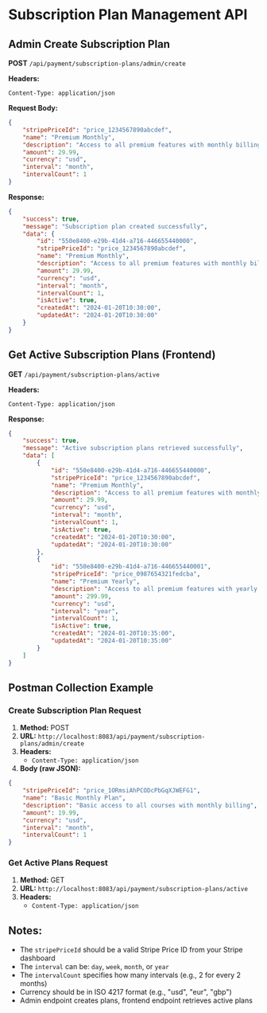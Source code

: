 # Subscription Plan Management API

## Admin Create Subscription Plan

**POST** `/api/payment/subscription-plans/admin/create`

**Headers:**
```
Content-Type: application/json
```

**Request Body:**
```json
{
    "stripePriceId": "price_1234567890abcdef",
    "name": "Premium Monthly",
    "description": "Access to all premium features with monthly billing",
    "amount": 29.99,
    "currency": "usd",
    "interval": "month",
    "intervalCount": 1
}
```

**Response:**
```json
{
    "success": true,
    "message": "Subscription plan created successfully",
    "data": {
        "id": "550e8400-e29b-41d4-a716-446655440000",
        "stripePriceId": "price_1234567890abcdef",
        "name": "Premium Monthly",
        "description": "Access to all premium features with monthly billing",
        "amount": 29.99,
        "currency": "usd",
        "interval": "month",
        "intervalCount": 1,
        "isActive": true,
        "createdAt": "2024-01-20T10:30:00",
        "updatedAt": "2024-01-20T10:30:00"
    }
}
```

## Get Active Subscription Plans (Frontend)

**GET** `/api/payment/subscription-plans/active`

**Headers:**
```
Content-Type: application/json
```

**Response:**
```json
{
    "success": true,
    "message": "Active subscription plans retrieved successfully",
    "data": [
        {
            "id": "550e8400-e29b-41d4-a716-446655440000",
            "stripePriceId": "price_1234567890abcdef",
            "name": "Premium Monthly",
            "description": "Access to all premium features with monthly billing",
            "amount": 29.99,
            "currency": "usd",
            "interval": "month",
            "intervalCount": 1,
            "isActive": true,
            "createdAt": "2024-01-20T10:30:00",
            "updatedAt": "2024-01-20T10:30:00"
        },
        {
            "id": "550e8400-e29b-41d4-a716-446655440001",
            "stripePriceId": "price_0987654321fedcba",
            "name": "Premium Yearly",
            "description": "Access to all premium features with yearly billing (2 months free)",
            "amount": 299.99,
            "currency": "usd",
            "interval": "year",
            "intervalCount": 1,
            "isActive": true,
            "createdAt": "2024-01-20T10:35:00",
            "updatedAt": "2024-01-20T10:35:00"
        }
    ]
}
```

## Postman Collection Example

### Create Subscription Plan Request
1. **Method:** POST
2. **URL:** `http://localhost:8083/api/payment/subscription-plans/admin/create`
3. **Headers:**
   - `Content-Type: application/json`
4. **Body (raw JSON):**
```json
{
    "stripePriceId": "price_1ORmsiAhPCODcPbGqXJWEFG1",
    "name": "Basic Monthly Plan",
    "description": "Basic access to all courses with monthly billing",
    "amount": 19.99,
    "currency": "usd",
    "interval": "month", 
    "intervalCount": 1
}
```

### Get Active Plans Request
1. **Method:** GET
2. **URL:** `http://localhost:8083/api/payment/subscription-plans/active`
3. **Headers:**
   - `Content-Type: application/json`

## Notes:
- The `stripePriceId` should be a valid Stripe Price ID from your Stripe dashboard
- The `interval` can be: `day`, `week`, `month`, or `year`
- The `intervalCount` specifies how many intervals (e.g., 2 for every 2 months)
- Currency should be in ISO 4217 format (e.g., "usd", "eur", "gbp")
- Admin endpoint creates plans, frontend endpoint retrieves active plans